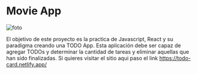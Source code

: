 # Movie App

![foto]()

El objetivo de este proyecto es la practica de Javascript, React y su paradigma creando una TODO App. Esta aplicación debe ser capaz de agregar TODOs y determinar la cantidad de tareas y eliminar aquellas que han sido finalizadas. Si quieres visitar el sitio aqui paso el link https://todo-card.netlify.app/